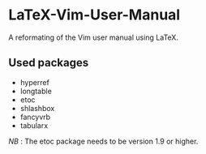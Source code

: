 # LaTeX-Vim-User-Manual
A reformating of the Vim user manual using LaTeX.

## Used packages

- hyperref
- longtable
- etoc
- shlashbox
- fancyvrb
- tabularx

*NB* : The etoc package needs to be version 1.9 or higher.
